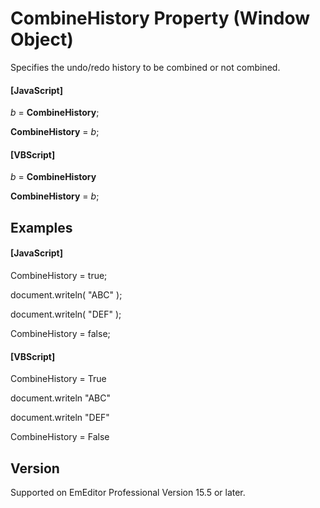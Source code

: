 # CombineHistory Property (Window Object)

Specifies the undo/redo history to be combined or not combined.

#### \[JavaScript\]

_b_ = **CombineHistory**;

**CombineHistory** = _b_;

#### \[VBScript\]

_b_ = **CombineHistory**

**CombineHistory** = _b_;

## Examples

#### \[JavaScript\]

CombineHistory = true;

document.writeln( "ABC" );

document.writeln( "DEF" );

CombineHistory = false;

#### \[VBScript\]

CombineHistory = True

document.writeln "ABC"

document.writeln "DEF"

CombineHistory = False

## Version

Supported on EmEditor Professional Version 15.5 or later.